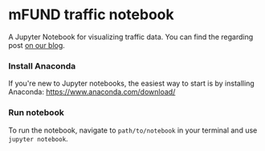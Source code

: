 # mFUND traffic notebook
A Jupyter Notebook for visualizing traffic data. You can find the regarding post [on our blog](https://blog.webkid.io/analysing-data-with-jupyter-notebooks-and-pandas/).

### Install Anaconda
If you're new to Jupyter notebooks, the easiest way to start is by installing Anaconda: https://www.anaconda.com/download/

### Run notebook
To run the notebook, navigate to `path/to/notebook` in your terminal and use `jupyter notebook`.


